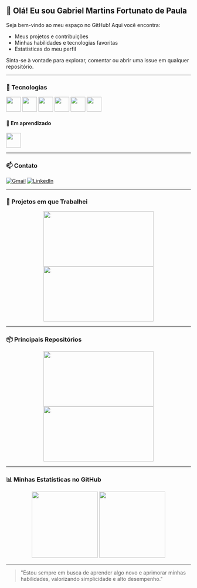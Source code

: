 ## 👋 Olá! Eu sou Gabriel Martins Fortunato de Paula

Seja bem-vindo ao meu espaço no GitHub! Aqui você encontra:
- Meus projetos e contribuições
- Minhas habilidades e tecnologias favoritas
- Estatísticas do meu perfil

Sinta-se à vontade para explorar, comentar ou abrir uma issue em qualquer repositório.

---

### 🧰 Tecnologias

<div align="left">
  <img src="https://cdn.jsdelivr.net/gh/devicons/devicon@latest/icons/javascript/javascript-original.svg" width="40" />
  <img src="https://cdn.jsdelivr.net/gh/devicons/devicon@latest/icons/html5/html5-original-wordmark.svg" width="40" />
  <img src="https://cdn.jsdelivr.net/gh/devicons/devicon@latest/icons/css3/css3-original-wordmark.svg" width="40" />
  <img src="https://cdn.jsdelivr.net/gh/devicons/devicon@latest/icons/csharp/csharp-original.svg" width="40" />
  <img src="https://cdn.jsdelivr.net/gh/devicons/devicon@latest/icons/mysql/mysql-original.svg" width="40" />
  <img src="https://cdn.jsdelivr.net/gh/devicons/devicon@latest/icons/mariadb/mariadb-original.svg" width="40" />
</div>

#### 📘 Em aprendizado
<img src="https://cdn.jsdelivr.net/gh/devicons/devicon@latest/icons/c/c-original.svg" width="40" />

---

### 📫 Contato

[![Gmail](https://img.shields.io/badge/-Gmail-%23333?style=for-the-badge&logo=gmail&logoColor=white)](mailto:gabrielmartins180706@gmail.com)
[![LinkedIn](https://img.shields.io/badge/-LinkedIn-%230077B5?style=for-the-badge&logo=linkedin&logoColor=white)](https://www.linkedin.com/in/gabriel-martins-09297934b/)

---

### 💼 Projetos em que Trabalhei

<div align="center">

<a href="https://github.com/Codify-Systems/stayfit-web">
  <img src="https://github-readme-stats.vercel.app/api/pin/?username=Codify-Systems&repo=stayfit-web&theme=tokyonight" width="300" height="150"/>
</a>

<a href="https://github.com/Codify-Systems/stayfit-desktop">
  <img src="https://github-readme-stats.vercel.app/api/pin/?username=Codify-Systems&repo=stayfit-desktop&theme=tokyonight" width="300" height="150"/>
</a>

</div>

---

### 📦 Principais Repositórios

<div align="center">

<a href="https://github.com/Bielmfp18/modelophp">
  <img src="https://github-readme-stats.vercel.app/api/pin/?username=Bielmfp18&repo=modelophp&theme=tokyonight" width="300" height="150"/>
</a>

<a href="https://github.com/Bielmfp18/programacaoC">
  <img src="https://github-readme-stats.vercel.app/api/pin/?username=Bielmfp18&repo=programacaoC&theme=tokyonight" width="300" height="150"/>
</a>

</div>

---

### 📊 Minhas Estatísticas no GitHub

<div align="center">
  <img height="180em" src="https://github-readme-stats.vercel.app/api?username=Bielmfp18&show_icons=true&theme=tokyonight&include_all_commits=true&count_private=true"/>
  <img height="180em" src="https://github-readme-stats.vercel.app/api/top-langs/?username=Bielmfp18&layout=compact&langs_count=7&theme=tokyonight"/>
</div>

---

> "Estou sempre em busca de aprender algo novo e aprimorar minhas habilidades, valorizando simplicidade e alto desempenho."

